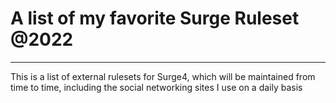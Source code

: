 # A list of my favorite Surge Ruleset @2022
***
This is a list of external rulesets for Surge4, which will be maintained from time to time, including the social networking sites I use on a daily basis

